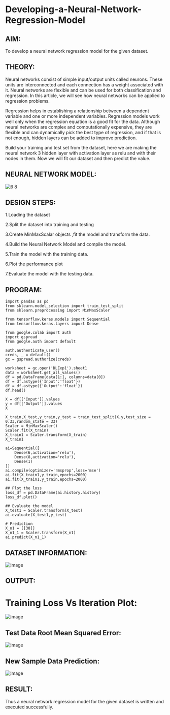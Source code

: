 # Developing-a-Neural-Network-Regression-Model
## AIM:
To develop a neural network regression model for the given dataset.

## THEORY:
Neural networks consist of simple input/output units called neurons. These units are interconnected and each connection has a weight associated with it. Neural networks are flexible and can be used for both classification and regression. In this article, we will see how neural networks can be applied to regression problems.

Regression helps in establishing a relationship between a dependent variable and one or more independent variables. Regression models work well only when the regression equation is a good fit for the data. Although neural networks are complex and computationally expensive, they are flexible and can dynamically pick the best type of regression, and if that is not enough, hidden layers can be added to improve prediction.

Build your training and test set from the dataset, here we are making the neural network 3 hidden layer with activation layer as relu and with their nodes in them. Now we will fit our dataset and then predict the value.

## NEURAL NETWORK MODEL:
![6 8](https://github.com/swethamohanraj/Developing-a-Neural-Network-Regression-Model/assets/94228215/4348f2bc-355d-4ee5-b5fe-6ff5abbfaab8)


## DESIGN STEPS:
1.Loading the dataset

2.Split the dataset into training and testing

3.Create MinMaxScalar objects ,fit the model and transform the data.

4.Build the Neural Network Model and compile the model.

5.Train the model with the training data.

6.Plot the performance plot

7.Evaluate the model with the testing data.

## PROGRAM:
```
import pandas as pd
from sklearn.model_selection import train_test_split
from sklearn.preprocessing import MinMaxScaler

from tensorflow.keras.models import Sequential
from tensorflow.keras.layers import Dense

from google.colab import auth
import gspread
from google.auth import default

auth.authenticate_user()
creds, _ = default()
gc = gspread.authorize(creds)

worksheet = gc.open('DLExp1').sheet1
data = worksheet.get_all_values()
df = pd.DataFrame(data[1:], columns=data[0])
df = df.astype({'Input':'float'})
df = df.astype({'Output':'float'})
df.head()

X = df[['Input']].values
y = df[['Output']].values
X

X_train,X_test,y_train,y_test = train_test_split(X,y,test_size = 0.33,random_state = 33)
Scaler = MinMaxScaler()
Scaler.fit(X_train)
X_train1 = Scaler.transform(X_train)
X_train1

ai=Sequential([
    Dense(6,activation='relu'),
    Dense(8,activation='relu'),
    Dense(1)
])
ai.compile(optimizer='rmsprop',loss='mse')
ai.fit(X_train1,y_train,epochs=2000)
ai.fit(X_train1,y_train,epochs=2000)

## Plot the loss
loss_df = pd.DataFrame(ai.history.history)
loss_df.plot()

## Evaluate the model
X_test1 = Scaler.transform(X_test)
ai.evaluate(X_test1,y_test)

# Prediction
X_n1 = [[30]]
X_n1_1 = Scaler.transform(X_n1)
ai.predict(X_n1_1)
```
## DATASET INFORMATION:
![image](https://github.com/swethamohanraj/Developing-a-Neural-Network-Regression-Model/assets/94228215/33961e37-baba-4efc-9491-651e61f5738b)


## OUTPUT:
# Training Loss Vs Iteration Plot:
![image](https://github.com/swethamohanraj/Developing-a-Neural-Network-Regression-Model/assets/94228215/1b08575c-09ee-4e96-bce5-d1e47e2c446b)


## Test Data Root Mean Squared Error:
![image](https://github.com/swethamohanraj/Developing-a-Neural-Network-Regression-Model/assets/94228215/38dd4b71-064f-4c42-8f2d-dde57836ca90)


## New Sample Data Prediction:
![image](https://github.com/swethamohanraj/Developing-a-Neural-Network-Regression-Model/assets/94228215/9c7c18e7-8669-4444-9d0c-4a3de815023c)


## RESULT:
Thus a neural network regression model for the given dataset is written and executed successfully.
